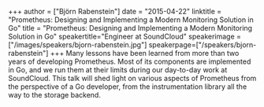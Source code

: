 +++
author = ["Björn Rabenstein"]
date = "2015-04-22"
linktitle = "Prometheus: Designing and Implementing a Modern Monitoring Solution in Go"
title = "Prometheus: Designing and Implementing a Modern Monitoring Solution in Go"
speakertitle="Engineer at SoundCloud"
speakerimage = ["/images/speakers/bjorn-rabenstein.jpg"]
speakerpage=["/speakers/bjorn-rabenstein"]
+++
Many lessons have been learned from more than two years of developing Prometheus. Most of its components are implemented in Go, and we run them at their limits during our day-to-day work at SoundCloud. This talk will shed light on various aspects of Prometheus from the perspective of a Go developer, from the instrumentation library all the way to the storage backend.
